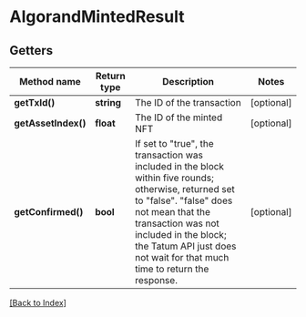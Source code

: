 # AlgorandMintedResult

## Getters

Method name | Return type | Description | Notes
------------ | ------------- | ------------- | -------------
**getTxId()** | **string** | The ID of the transaction | [optional]
**getAssetIndex()** | **float** | The ID of the minted NFT | [optional]
**getConfirmed()** | **bool** | If set to "true", the transaction was included in the block within five rounds; otherwise, returned set to "false". "false" does not mean that the transaction was not included in the block; the Tatum API just does not wait for that much time to return the response. | [optional]

[[Back to Index]](../index.md)
